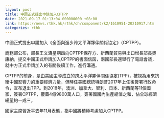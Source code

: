 ```yaml
---
layout: post
title: 中國正式提出申請加入CPTPP
date: 2021-09-17 01:13:04.000000000 +08:00
link: https://news.rthk.hk/rthk/ch/component/k2/1610951-20210917.htm
categories: rthk
---
```


中國正式提出申請加入《全面與進步跨太平洋夥伴關係協定》（CPTPP）。

商務部公布，部長王文濤星期四向CPTPP保存方、新西蘭貿易與出口增長部長奧康納，提交中國正式申請加入CPTPP的書面信函，兩國部長還舉行了電話會議，就中方正式申請加入的有關後續工作，進行溝通。

CPTPP的前身，是由美國主導成立的跨太平洋夥伴關係協定(TPP)，被視為用來抗衡中國影響力的重要經濟力量，但時任美國總統特朗普2017年上任後簽署行政命令，宣布退出TPP。到2018年，澳洲、加拿大、智利、日本、新西蘭等11個國家，簽署CPTPP，覆蓋4億9800萬人口，簽署國國內生產總值之和，佔全球經濟總量約一成三。

國家主席習近平去年11月表態，指中國將積極考慮加入CPTPP。
